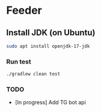 # Feeder

## Install JDK (on Ubuntu)

```sh
sudo apt install openjdk-17-jdk
```

### Run test

```sh
./gradlew clean test
```

### TODO

- [In progress] Add TG bot api
